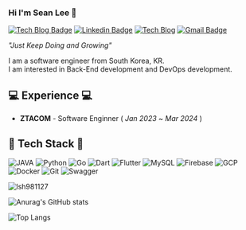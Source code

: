 ### Hi I'm Sean Lee 👋

[![Tech Blog Badge](http://img.shields.io/badge/-Github-black?style=for-the-badge&logo=github&link=https://github.com/lsh981127)](https://github.com/lsh981127)
[![Linkedin Badge](https://img.shields.io/badge/-LinkedIn-blue?style=for-the-badge&logo=Linkedin&logoColor=white&link=https://www.linkedin.com/in/%EC%8A%B9%ED%9B%88-%EC%9D%B4-929a2a216/)](https://www.linkedin.com/in/%EC%8A%B9%ED%9B%88-%EC%9D%B4-929a2a216/)
[![Tech Blog](http://img.shields.io/badge/TechBlog-000000?style=for-the-badge&logo=tistory&link=https://honesttree.tistory.com/)](https://honesttree.tistory.com/)
[![Gmail Badge](https://img.shields.io/badge/Gmail-d14836?style=for-the-badge&logo=Gmail&logoColor=white&link=mailto:lsh981127@gmail.com)](mailto:lsh981127@gmail.com)


_"Just Keep Doing and Growing"_

I am a software engineer from South Korea, KR.   
I am interested in Back-End development and DevOps development.


## 💻 Experience 💻   
- **ZTACOM** - Software Enginner ( *Jan 2023* ~ *Mar 2024* )   

## 📌 Tech Stack 📌 
![JAVA](https://img.shields.io/badge/Java-ED8B00?style=for-the-badge&logo=openjdk&logoColor=white)
![Python](https://img.shields.io/badge/Python-3776AB?style=for-the-badge&logo=python&logoColor=white)
![Go](https://img.shields.io/badge/Go-00ADD8?style=for-the-badge&logo=go&logoColor=white)
![Dart](https://img.shields.io/badge/Dart-0175C2?style=for-the-badge&logo=dart&logoColor=white)
![Flutter](https://img.shields.io/badge/Flutter-02569B?style=for-the-badge&logo=flutter&logoColor=white)
![MySQL](https://img.shields.io/badge/MySQL-4479A1?style=for-the-badge&logo=mysql&logoColor=white)
![Firebase](https://img.shields.io/badge/Firebase-FFCA28?style=for-the-badge&logo=Firebase&logoColor=white)
![GCP](https://img.shields.io/badge/Google_Cloud-4285F4?style=for-the-badge&logo=google-cloud&logoColor=white
)
![Docker](https://img.shields.io/badge/docker-2496ED?style=for-the-badge&logo=docker&logoColor=white)
![Git](https://img.shields.io/badge/GIT-F05032?style=for-the-badge&logo=git&logoColor=white)
![Swagger](https://img.shields.io/badge/-Swagger-85EA2D?style=for-the-badge&logo=swagger&logoColor=white)


![lsh981127](http://mazassumnida.wtf/api/v2/generate_badge?boj=lsh981127)


![Anurag's GitHub stats](https://github-readme-stats.vercel.app/api?username=lsh981127&show_icons=true&include_all_commits=true)


<!--![Anurag's GitHub stats](https://github-readme-stats.vercel.app/api?username=lsh981127&show=prs_merged&show_icons=true&theme=radical&include_all_commits=true) -->


<!--
[![GitHub Streak](https://streak-stats.demolab.com?user=lsh981127)](https://git.io/streak-stats) -->

![Top Langs](https://github-readme-stats.vercel.app/api/top-langs/?username=lsh981127&layout=compact)
<br> 
